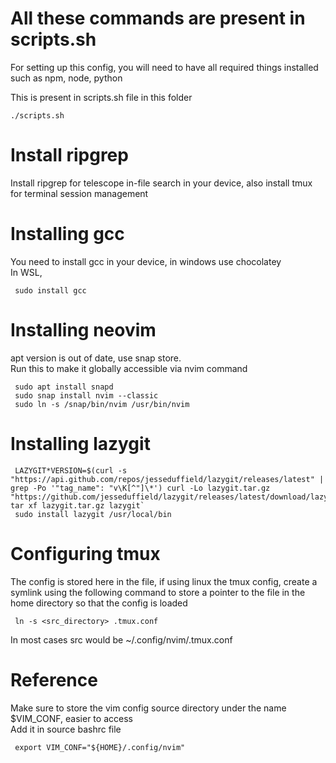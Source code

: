 # All these commands are present in scripts.sh

For setting up this config, you will need to have all required things installed such as npm, node, python

This is present in scripts.sh file in this folder

```
./scripts.sh
```

# Install ripgrep

Install ripgrep for telescope in-file search in your device, also install tmux for terminal session management

# Installing gcc

You need to install gcc in your device, in windows use chocolatey  
In WSL,

```
 sudo install gcc
```

# Installing neovim

apt version is out of date, use snap store.  
Run this to make it globally accessible via nvim command

```
 sudo apt install snapd
 sudo snap install nvim --classic
 sudo ln -s /snap/bin/nvim /usr/bin/nvim
```

# Installing lazygit

```
 LAZYGIT*VERSION=$(curl -s "https://api.github.com/repos/jesseduffield/lazygit/releases/latest" | grep -Po '"tag_name": "v\K[^"]\*') curl -Lo lazygit.tar.gz "https://github.com/jesseduffield/lazygit/releases/latest/download/lazygit*${LAZYGIT_VERSION}\_Linux_x86_64.tar.gz" tar xf lazygit.tar.gz lazygit`
 sudo install lazygit /usr/local/bin
```

# Configuring tmux

The config is stored here in the file, if using linux the tmux config, create a symlink using the following command to store a pointer to the file in the home directory so that the config is loaded

```
 ln -s <src_directory> .tmux.conf
```

In most cases src would be ~/.config/nvim/.tmux.conf

# Reference

Make sure to store the vim config source directory under the name $VIM_CONF, easier to access  
Add it in source bashrc file

```
 export VIM_CONF="${HOME}/.config/nvim"
```
